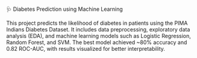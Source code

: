 🩺 Diabetes Prediction using Machine Learning

This project predicts the likelihood of diabetes in patients using the PIMA Indians Diabetes Dataset. It includes data preprocessing, exploratory data analysis (EDA), and machine learning models such as Logistic Regression, Random Forest, and SVM. The best model achieved ~80% accuracy and 0.82 ROC-AUC, with results visualized for better interpretability.

